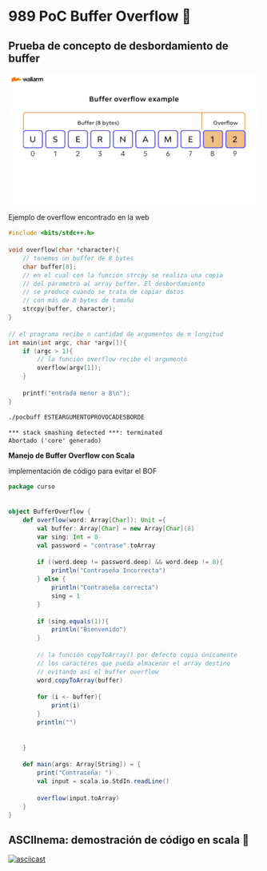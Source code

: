 # 989 PoC Buffer Overflow :red_envelope:

## Prueba de concepto de desbordamiento de buffer

![poc1](../assets/PoC/poc_1.jpg)

Ejemplo de overflow encontrado en la web

```C++
#include <bits/stdc++.h>

void overflow(char *character){
	// tenemos un buffer de 8 bytes
    char buffer[8];
	// en el cual con la función strcpy se realiza una copia
	// del párametro al array buffer. El desbordamiento
	// se produce cuando se trata de copiar datos 
	// con más de 8 bytes de tamaño
    strcpy(buffer, character);
}

// el programa recibe n cantidad de argumentos de m longitud
int main(int argc, char *argv[]){
    if (argc > 1){
		// la función overflow recibe el argumento
        overflow(argv[1]);
    }

    printf("entrada menor a 8\n");
}
```

```bash
./pocbuff ESTEARGUMENTOPROVOCADESBORDE
```

```text
*** stack smashing detected ***: terminated
Abortado ('core' generado)
```


**Manejo de Buffer Overflow con Scala**

implementación de código para evitar el BOF

```scala
package curso


object BufferOverflow {
    def overflow(word: Array[Char]): Unit ={
        val buffer: Array[Char] = new Array[Char](8)
        var sing: Int = 0
        val password = "contrase".toArray

        if ((word.deep != password.deep) && word.deep != 8){
            println("Contraseña Incorrecta")
        } else {
            println("Contraseña correcta")
            sing = 1
        }

        if (sing.equals(1)){
            println("Bienvenido")
        }

        // la función copyToArray() por defecto copia únicamente
		// los caractéres que pueda almacenar el array destino
		// evitando así el buffer overflow
        word.copyToArray(buffer)

        for (i <- buffer){
            print(i)
        }
        println("")


    }

    def main(args: Array[String]) = {
        print("Contraseña: ")
        val input = scala.io.StdIn.readLine()

        overflow(input.toArray)
    }
}

``` 

## ASCIInema: demostración de código en scala 🎥
[![asciicast](https://asciinema.org/a/Fqp1i9k2Du3nSBoP8VG42khG6.svg)](https://asciinema.org/a/Fqp1i9k2Du3nSBoP8VG42khG6)
